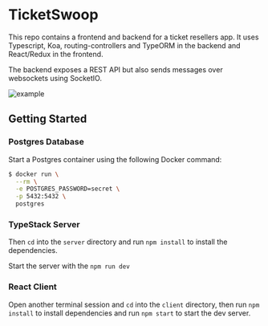 # TicketSwoop

This repo contains a frontend and backend for a ticket resellers app. It uses Typescript, Koa, routing-controllers and TypeORM in the backend and React/Redux in the frontend. 

The backend exposes a REST API but also sends messages over websockets using SocketIO. 

![example](https://cd.sseu.re/tictactoe-low.gif)

## Getting Started

### Postgres Database

Start a Postgres container using the following Docker command:

```bash
$ docker run \
  --rm \
  -e POSTGRES_PASSWORD=secret \
  -p 5432:5432 \
  postgres
```

### TypeStack Server

Then `cd` into the `server` directory and run `npm install` to install the dependencies.

Start the server with the `npm run dev`

### React Client

Open another terminal session and `cd` into the `client` directory, then run `npm install` to install dependencies and run `npm start` to start the dev server.
